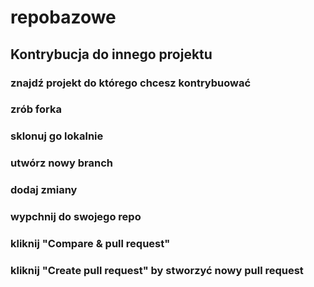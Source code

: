 # repobazowe

## Kontrybucja do innego projektu

### znajdź projekt do którego chcesz kontrybuować

### zrób forka

### sklonuj go lokalnie

### utwórz nowy branch

### dodaj zmiany

### wypchnij do swojego repo

### kliknij "Compare & pull request" 

### kliknij "Create pull request" by stworzyć nowy pull request

